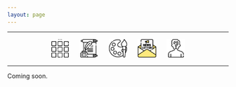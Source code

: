 ```yaml
---
layout: page
---
```

<center>
<hr width="100%" size="3">
<div class="container">
        <img src="/assets/icons/menu-bw.png" style="width:42px;height:42px;justify-content:center;display:inline-block;border:1px;margin: 0px 8px;padding:2px;"/>
        <a href="https://ellisjalia.com/posts"><img src="/assets/icons/quill-bw.png" style="width:42px;height:42px;justify-content:center;display:inline-block;border:1px;margin: 0px 8px;padding:2px;"/></a>
        <img src="/assets/icons/palette-bw.png" style="width:42px;height:42px;justify-content:center;display:inline-block;border:1px;margin: 0px 8px;padding:2px;"/>
        <img src="/assets/icons/newsletter.png" style="width:42px;height:42px;justify-content:center;display:inline-block;border:1px;margin: 0px 8px;padding:2px;"/>
        <img src="/assets/icons/unknown-bw.png" style="width:42px;height:42px;justify-content:center;display:inline-block;border:1px;margin: 0px 8px;padding:2px;"/>
 </div>
  <hr width="100%" size="3">
  </center>

Coming soon.
